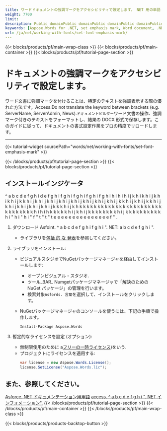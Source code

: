 ```yaml
---
title: ワードドキュメントの強調マークをアクセシビリティで設定します。 NET 用の単語 
weight: 7700
limit: 
description: Public domainPublic domainPublic domainPublic domainPublic domainPublic domainPublic domainPublic domainPublic domainPublic domainPublic domainPublic domainfalsefalsefalsefalsefalsefalsefalsef.
keywords: [Aspose.Words for .NET, set emphasis mark, Word document, .NET library, document formatting, Word automation, C# examples]
url: /ja/net/working-with-fonts/set-font-emphasis-mark/
---
```

{{< blocks/products/pf/main-wrap-class >}}
{{< blocks/products/pf/main-container >}}
{{< blocks/products/pf/tutorial-page-section >}}

# ドキュメントの強調マークをアクセシビリティで設定します。

ワード文書に強調マークを付けることは、特定のテキストを強調表示する際の優れた方法です。Access.Do not translate the keyword between brackets (e.g. ServerName, ServerAdmin, News).`ドキュメントビルダー`ワード文書の操作、強調マーク付きのテキストをフォーマットし、結果の DOCX 形式で保存します。このガイドに従って、ドキュメントの書式設定作業をプロの精度でリロードします。

---
{{< tutorial-widget sourcePath="words/net/working-with-fonts/set-font-emphasis-mark" >}}

{{< /blocks/products/pf/tutorial-page-section >}}
{{< blocks/products/pf/tutorial-page-section >}}
## インストールインジケータ  
^ a b c d e f g h i d e f g h i f g h i f g h i f g h i f g h i h i h i h i j k h i k h i j k h i k h i j k k h i j k h i j k h i j k h i j k h i j k h i j k h i j k h i j k k h i j k h i j k k h i j k h i j k h i j k h i j k h i j k k k h i j k h k k k k k k k k k k k k k k k k k k k k k k k k k k k k k k k h i h i h k k k k k h i j k h i j k k k k k k k k h i j k k k k k k k k k k h i " h i " h i " f " t " t " t e e e e e e e e e e e e e e e f " .  

1. ダウンロード Asfoint. ^ a b c d e f g h i f g h i ". NET: a b c d e f g h i ".  
   * ライブラリを[包括 的 な 発表](https://releases.aspose.com/words/net/)を参照してください。  

2. ライブラリをインストール:  
   * ビジュアルスタジオでNuGetパッケージマネージャを経由してインストールします:  
     * オープンビジュアル・スタジオ.  
     * ツール_BAR_ Numgetパッケージマネージャで「解決のための NuGet パッケージ」の管理を行います。  
     * 検索対象`Asfords. 言葉`を選択して、インストールをクリックします。  

   * NuGetパッケージマネージャのコンソールを使うには、下記の手順で操作します。  
     ```shell
     Install-Package Aspose.Words
     ```  

3. 暫定的なライセンスを設定 (オプション):  
   * 無制限使用のために a[フリーの一時ライセンス](https://purchase.aspose.com/temporary-license/))をいう.  
   * プロジェクトにライセンスを適用する:  
     ```csharp
     var license = new Aspose.Words.License();
     license.SetLicense("Aspose.Words.lic");
     ```  
   
## また、参照してください。
[Asforce. NET ドキュメンテーション用用語](https://docs.aspose.com/words/net/)
[access. ^ a b c d e f g h i ". NET インフォメーション".](https://reference.aspose.com/words/net/)
{{< /blocks/products/pf/tutorial-page-section >}}
{{< /blocks/products/pf/main-container >}}
{{< /blocks/products/pf/main-wrap-class >}}

{{< blocks/products/products-backtop-button >}}